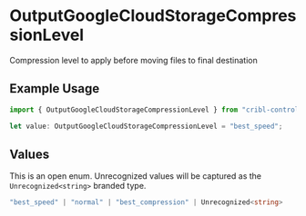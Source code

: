 # OutputGoogleCloudStorageCompressionLevel

Compression level to apply before moving files to final destination

## Example Usage

```typescript
import { OutputGoogleCloudStorageCompressionLevel } from "cribl-control-plane/models/operations";

let value: OutputGoogleCloudStorageCompressionLevel = "best_speed";
```

## Values

This is an open enum. Unrecognized values will be captured as the `Unrecognized<string>` branded type.

```typescript
"best_speed" | "normal" | "best_compression" | Unrecognized<string>
```